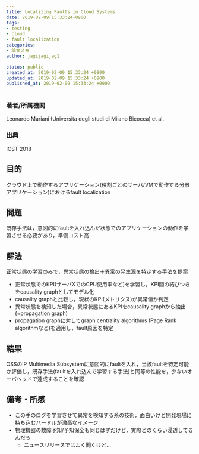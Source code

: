 ```yaml
---
title: Localizing Faults in Cloud Systems
date: 2019-02-09T15:33:24+0900
tags:
- testing
- cloud
- fault localization
categories:
- 論文メモ
author: jagijagijag1

status: public
created_at: 2019-02-09 15:33:24 +0900
updated_at: 2019-02-09 15:33:24 +0900
published_at: 2019-02-09 15:33:24 +0900
---
```

### 著者/所属機関
Leonardo Mariani (Universita degli studi di Milano Bicocca) et al.

### 出典
ICST 2018

## 目的
クラウド上で動作するアプリケーション(役割ごとのサーバ/VMで動作する分散アプリケーション)におけるfault localization

## 問題
既存手法は，意図的にfaultを入れ込んだ状態でのアプリケーションの動作を学習させる必要があり，準備コスト高

## 解法
正常状態の学習のみで，異常状態の検出＋異常の発生源を特定する手法を提案
- 正常状態でのKPI(サーバXでのCPU使用率など)を学習し，KPI間の結びつきをcausality graphとしてモデル化
- causality graphと比較し，現状のKPI(メトリクス)が異常値か判定
- 異常状態を検知した場合，異常状態にあるKPIをcausality graphから抽出 (=propagation graph)
- propagation graphに対してgraph centrality algorithms (Page Rank algorithmなど)を適用し，fault原因を特定

## 結果
OSSのIP Multimedia Subsystemに意図的にfaultを入れ，当該faultを特定可能か評価し，既存手法(faultを入れ込んで学習する手法)と同等の性能を，少ないオーバヘッドで達成することを確認

## 備考・所感
- この手のログを学習させて異常を検知する系の技術，面白いけど開発現場に持ち込むハードルが激高なイメージ
- 物理機器の故障予知/予知保全も同じはずだけど，実際どのくらい浸透してるんだろ
  - ニュースリリースではよく聞くけど…
